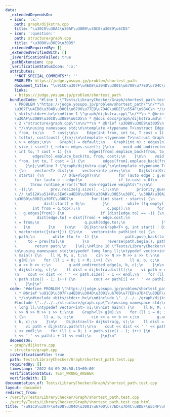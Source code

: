 ```yaml
---
data:
  _extendedDependsOn:
  - icon: ':x:'
    path: graph/dijkstra.cpp
    title: "\u30C0\u30A4\u30AF\u30B9\u30C8\u30E9\u6CD5"
  - icon: ':question:'
    path: structure/graph.cpp
    title: "\u30B0\u30E9\u30D5"
  _extendedRequiredBy: []
  _extendedVerifiedWith: []
  _isVerificationFailed: true
  _pathExtension: cpp
  _verificationStatusIcon: ':x:'
  attributes:
    '*NOT_SPECIAL_COMMENTS*': ''
    PROBLEM: https://judge.yosupo.jp/problem/shortest_path
    document_title: "\u91CD\u307F\u4ED8\u304D\u3001\u6700\u77ED\u7D4C\u8DEF\u554F\u984C"
    links:
    - https://judge.yosupo.jp/problem/shortest_path
  bundledCode: "#line 1 \"Tests/LibraryChecker/Graph/shortest_path.test.cpp\"\n#define\
    \ PROBLEM \"https://judge.yosupo.jp/problem/shortest_path\"\n/**\n * @brief \u91CD\
    \u307F\u4ED8\u304D\u3001\u6700\u77ED\u7D4C\u8DEF\u554F\u984C\n */\n\n#include\
    \ <bits/stdc++.h>\n\n#line 1 \"graph/dijkstra.cpp\"\n/**\n * @brief \u30C0\u30A4\
    \u30AF\u30B9\u30C8\u30E9\u6CD5\n * @docs docs/graph/dijkstra.md\n */\n\n#line\
    \ 2 \"structure/graph.cpp\"\n\n/**\n * @brief \u30B0\u30E9\u30D5\n * @docs docs/structure/graph.md\n\
    \ */\n\nusing namespace std;\n\ntemplate <typename T>\nstruct Edge {\n    int\
    \ from, to;\n    T cost;\n\n    Edge(int from, int to, T cost = 1) : from(from),\
    \ to(to), cost(cost) {}\n};\n\ntemplate <typename T>\nstruct Graph {\n    vector<vector<Edge<T>\
    \ > > edges;\n\n    Graph() = default;\n    Graph(int n) : edges(n) {}\n\n   \
    \ size_t size() { return edges.size(); }\n\n    void add_undirected_edge(int from,\
    \ int to, T cost = 1) {\n        edges[from].emplace_back(from, to, cost);\n \
    \       edges[to].emplace_back(to, from, cost);\n    }\n\n    void add_directed_edge(int\
    \ from, int to, T cost = 1) {\n        edges[from].emplace_back(from, to, cost);\n\
    \    }\n};\n#line 7 \"graph/dijkstra.cpp\"\n\ntemplate <typename T>\nstruct Dijkstra\
    \ {\n    vector<T> dist;\n    vector<int> prev;\n\n    Dijkstra(Graph<T> g, vector<int>\
    \ starts) {\n        // O(E+VlogV)\n\n        for (auto edge : g.edges)\n    \
    \        for (auto e : edge)\n                if (e.cost < 0)\n              \
    \      throw runtime_error(\"Not non-negative weights\");\n\n        dist.resize(g.size(),\
    \ -1);\n        prev.resize(g.size(), -1);\n\n        priority_queue<int> q; \
    \ // \u512A\u5148\u5EA6\u4ED8\u304D\u30AD\u30E5\u30FC, \u30DA\u30A2\u30EA\u30F3\
    \u30B0\u30D2\u30FC\u30D7\n        for (int start : starts) {\n            q.push(start);\n\
    \            dist[start] = 0;\n        }\n        while (!q.empty()) {\n     \
    \       int from = q.top();\n            q.pop();\n            for (Edge<T> edge\
    \ : g.edges[from]) {\n                if (dist[edge.to] == -1) {\n           \
    \         dist[edge.to] = dist[from] + edge.cost;\n                    prev[edge.to]\
    \ = from;\n                    q.push(edge.to);\n                }\n         \
    \   }\n        }\n    }\n\n    Dijkstra(Graph<T> g, int start) : Dijkstra<T>(g,\
    \ vector<int>({start})) {}\n\n    vector<int> path(int to) {\n        vector<int>\
    \ path;\n        while (to != -1) {\n            path.push_back(to);\n       \
    \     to = prev[to];\n        }\n        reverse(path.begin(), path.end());\n\
    \        return path;\n    }\n};\n#line 10 \"Tests/LibraryChecker/Graph/shortest_path.test.cpp\"\
    \n\nusing namespace std;\ntypedef long long ll;\ntypedef vector<int> vi;\n\nint\
    \ main() {\n    ll N, M, s, t;\n    cin >> N >> M >> s >> t;\n\n    Graph<ll>\
    \ g(N);\n    for (ll i = 0; i < M; i++) {\n        ll a, b, c;\n        cin >>\
    \ a >> b >> c;\n        g.add_undirected_edge(a, b, c);\n    }\n\n    Dijkstra<ll>\
    \ dijkstra(g, s);\n    ll dist = dijkstra.dist[t];\n    vi path = dijkstra.path(t);\n\
    \n    cout << dist << ' ' << path.size() - 1 << endl;\n    for (ll i = 0; i <\
    \ path.size() - 1; i++) {\n        cout << path[i] << ' ' << path[i + 1] << endl;\n\
    \    }\n}\n"
  code: "#define PROBLEM \"https://judge.yosupo.jp/problem/shortest_path\"\n/**\n\
    \ * @brief \u91CD\u307F\u4ED8\u304D\u3001\u6700\u77ED\u7D4C\u8DEF\u554F\u984C\n\
    \ */\n\n#include <bits/stdc++.h>\n\n#include \"../../../graph/dijkstra.cpp\"\n\
    #include \"../../../structure/graph.cpp\"\n\nusing namespace std;\ntypedef long\
    \ long ll;\ntypedef vector<int> vi;\n\nint main() {\n    ll N, M, s, t;\n    cin\
    \ >> N >> M >> s >> t;\n\n    Graph<ll> g(N);\n    for (ll i = 0; i < M; i++)\
    \ {\n        ll a, b, c;\n        cin >> a >> b >> c;\n        g.add_undirected_edge(a,\
    \ b, c);\n    }\n\n    Dijkstra<ll> dijkstra(g, s);\n    ll dist = dijkstra.dist[t];\n\
    \    vi path = dijkstra.path(t);\n\n    cout << dist << ' ' << path.size() - 1\
    \ << endl;\n    for (ll i = 0; i < path.size() - 1; i++) {\n        cout << path[i]\
    \ << ' ' << path[i + 1] << endl;\n    }\n}\n"
  dependsOn:
  - graph/dijkstra.cpp
  - structure/graph.cpp
  isVerificationFile: true
  path: Tests/LibraryChecker/Graph/shortest_path.test.cpp
  requiredBy: []
  timestamp: '2022-04-09 20:58:13+09:00'
  verificationStatus: TEST_WRONG_ANSWER
  verifiedWith: []
documentation_of: Tests/LibraryChecker/Graph/shortest_path.test.cpp
layout: document
redirect_from:
- /verify/Tests/LibraryChecker/Graph/shortest_path.test.cpp
- /verify/Tests/LibraryChecker/Graph/shortest_path.test.cpp.html
title: "\u91CD\u307F\u4ED8\u304D\u3001\u6700\u77ED\u7D4C\u8DEF\u554F\u984C"
---
```

